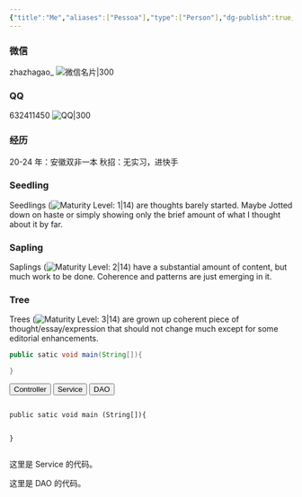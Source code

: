 ```yaml
---
{"title":"Me","aliases":["Pessoa"],"type":["Person"],"dg-publish":true,"dg-note-icon":2,"tags":[],"updated":"2024-02-07T13:44:00","created":"2024-02-07T11:36:37","dg-path":"Me/My Contact.md","dgPassFrontmatter":true,"noteIcon":2,"permalink":"/Me/My Contact/"}
---
```



### 微信
zhazhagao_ 
![微信名片|300](https://s2.loli.net/2024/02/07/6KhGUrWP3Hk7b1o.jpg)



### QQ
632411450
![QQ|300](https://s2.loli.net/2024/02/07/MRwYpnmaqzV2JjP.jpg)


### 经历 
20-24 年：安徽双非一本
秋招：无实习，进快手



### Seedling
Seedlings (![Maturity Level: 1|14](https://hermitage.utsob.me/img/tree-1.svg)) are thoughts barely started. Maybe Jotted down on haste or simply showing only the brief amount of what I thought about it by far.

### Sapling
Saplings (![Maturity Level: 2|14](https://hermitage.utsob.me/img/tree-2.svg)) have a substantial amount of content, but much work to be done. Coherence and patterns are just emerging in it.

### Tree
Trees (![Maturity Level: 3|14](https://hermitage.utsob.me/img/tree-3.svg)) are grown up coherent piece of thought/essay/expression that should not change much except for some editorial enhancements.
```java
public satic void main(String[]){

}
```


<div class="tab">
  <button class="tablinks" onclick="openTab(event, 'Controller')">Controller</button>
  <button class="tablinks" onclick="openTab(event, 'Service')">Service</button>
  <button class="tablinks" onclick="openTab(event, 'DAO')">DAO</button>
</div>
<div id="Controller" class="tabcontent">
  <pre><code class="language-java">
public satic void main (String[]){

}
  </code></pre>
</div>
<div id="Service" class="tabcontent">
  <p>这里是 Service 的代码。</p>
</div>
<div id="DAO" class="tabcontent">
  <p>这里是 DAO 的代码。</p>
</div>
